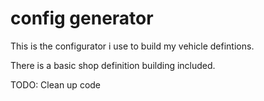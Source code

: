 # config generator
This is the configurator i use to build my vehicle defintions. 

There is a basic shop definition building included. 

TODO: Clean up code
